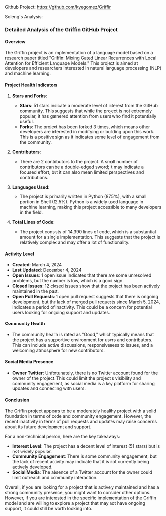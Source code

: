 Github Project: https://github.com/kyegomez/Griffin

Soleng's Analysis:

### Detailed Analysis of the Griffin GitHub Project

#### Overview
The Griffin project is an implementation of a language model based on a research paper titled "Griffin: Mixing Gated Linear Recurrences with Local Attention for Efficient Language Models." This project is aimed at developers and researchers interested in natural language processing (NLP) and machine learning.

#### Project Health Indicators

1. **Stars and Forks**:
   - **Stars**: 51 stars indicate a moderate level of interest from the GitHub community. This suggests that while the project is not extremely popular, it has garnered attention from users who find it potentially useful.
   - **Forks**: The project has been forked 3 times, which means other developers are interested in modifying or building upon this work. This is a positive sign as it indicates some level of engagement from the community.

2. **Contributors**:
   - There are 2 contributors to the project. A small number of contributors can be a double-edged sword; it may indicate a focused effort, but it can also mean limited perspectives and contributions.

3. **Languages Used**:
   - The project is primarily written in Python (87.5%), with a small portion in Shell (12.5%). Python is a widely used language in machine learning, making this project accessible to many developers in the field.

4. **Total Lines of Code**:
   - The project consists of 14,390 lines of code, which is a substantial amount for a single implementation. This suggests that the project is relatively complex and may offer a lot of functionality.

#### Activity Level
- **Created**: March 4, 2024
- **Last Updated**: December 4, 2024
- **Open Issues**: 1 open issue indicates that there are some unresolved problems, but the number is low, which is a good sign.
- **Closed Issues**: 12 closed issues show that the project has been actively maintained in the past.
- **Open Pull Requests**: 1 open pull request suggests that there is ongoing development, but the lack of merged pull requests since March 5, 2024, indicates a period of inactivity. This could be a concern for potential users looking for ongoing support and updates.

#### Community Health
- The community health is rated as "Good," which typically means that the project has a supportive environment for users and contributors. This can include active discussions, responsiveness to issues, and a welcoming atmosphere for new contributors.

#### Social Media Presence
- **Owner Twitter**: Unfortunately, there is no Twitter account found for the owner of the project. This could limit the project's visibility and community engagement, as social media is a key platform for sharing updates and connecting with users.

#### Conclusion
The Griffin project appears to be a moderately healthy project with a solid foundation in terms of code and community engagement. However, the recent inactivity in terms of pull requests and updates may raise concerns about its future development and support. 

For a non-technical person, here are the key takeaways:
- **Interest Level**: The project has a decent level of interest (51 stars) but is not widely popular.
- **Community Engagement**: There is some community engagement, but the lack of recent activity may indicate that it is not currently being actively developed.
- **Social Media**: The absence of a Twitter account for the owner could limit outreach and community interaction.

Overall, if you are looking for a project that is actively maintained and has a strong community presence, you might want to consider other options. However, if you are interested in the specific implementation of the Griffin model and are willing to explore a project that may not have ongoing support, it could still be worth looking into.